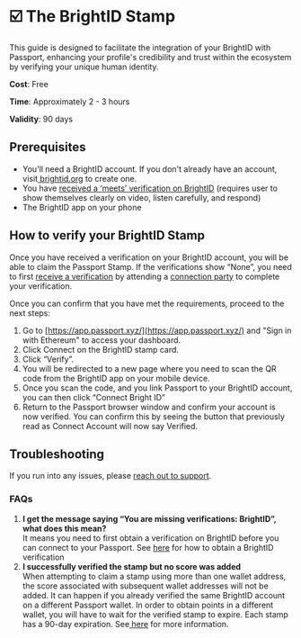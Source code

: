 # ☑️ The BrightID Stamp

This guide is designed to facilitate the integration of your BrightID with Passport, enhancing your profile's credibility and trust within the ecosystem by verifying your unique human identity.

**Cost**: Free

**Time**: Approximately 2 - 3 hours

**Validity**: 90 days

## Prerequisites

* You'll need a BrightID account. If you don't already have an account, visit[ brightid.org](https://www.brightid.org/) to create one.
* You have [received a ‘meets’ verification on BrightID](https://brightid.gitbook.io/brightid/verifications) (requires user to show themselves clearly on video, listen carefully, and respond)
* The BrightID app on your phone

## How to verify your BrightID Stamp

Once you have received a verification on your BrightID account, you will be able to claim the Passport Stamp. If the verifications show “None”, you need to first [receive a verification](https://brightid.gitbook.io/brightid/verifications) by attending a [connection party](https://meet.brightid.org/#/) to complete your verification.

Once you can confirm that you have met the requirements, proceed to the next steps:

1. Go to [https://app.passport.xyz/](https://app.passport.xyz/) and "Sign in with Ethereum" to access your dashboard.
2. Click Connect on the BrightID stamp card.
3. Click “Verify”.
4. You will be redirected to a new page where you need to scan the QR code from the BrightID app on your mobile device.
5. Once you scan the code, and you link Passport to your BrightID account, you can then click “Connect Bright ID”
6. Return to the Passport browser window and confirm your account is now verified. You can confirm this by seeing the button that previously read as Connect Account will now say Verified.

## Troubleshooting

If you run into any issues, please [reach out to support](../../need-support.md).&#x20;

### FAQs

1. **I get the message saying “You are missing verifications: BrightID”, what does this mean?**\
   It means you need to first obtain a verification on BrightID before you can connect to your Passport. See [here](https://brightid.gitbook.io/brightid/verifications) for how to obtain a BrightID verification
2. **I successfully verified the stamp but no score was added**\
   When attempting to claim a stamp using more than one wallet address, the score associated with subsequent wallet addresses will not be added. It can happen if you already verified the same BrightID account on a different Passport wallet. In order to obtain points in a different wallet, you will have to wait for the verified stamp to expire. Each stamp has a 90-day expiration. See[ here](https://support.gitcoin.co/gitcoin-knowledge-base/gitcoin-passport/common-questions/why-is-my-passport-score-not-adding-up) for more information.
